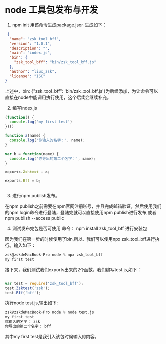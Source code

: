 # node 工具包发布与开发
1. npm init 
用该命令生成package.json
生成如下： 
```json
 {
  "name": "zsk_tool_bff",
  "version": "1.0.1",
  "description": "",
  "main": "index.js",
  "bin": {
    "zsk_tool_bff": "bin/zsk_tool_bff.js"
  },
  "author": "liux_zsk",
  "license": "ISC"
}

```
上述中，bin: {"zsk_tool_bff": 'bin/zsk_tool_bff.js'}为后续添加，为让命令可以直接在node中能调用执行使用，这个后续会继续补充。
  
2. 编写index.js

```javascript
(function() {
  console.log('my first test')
})()

function a(name) {
  console.log('你输入的名字：', name);
}

var b = function(name) {
  console.log('你导出的第二个名字：', name);
} 

exports.Zsktest = a;

exports.Bff = b;
	
```
3. 进行npm publish发布。

在npm publish之前需要在npm官网注册账号，并且完成邮箱验证，然后使用我们的npm login命令进行登陆，登陆完就可以直接使用npm publish进行发布,或者npm publish --access public

4. 测试发布完包是否可使用 
命令： npm install zsk_tool_bff 进行安装包

因为我们在第一步的时候使用了bin,所以，我们可以使用npx zsk_tool_bff进行执行。输入如下：
```c
zsk@zskdeMacBook-Pro node % npx zsk_tool_bff
my first test
```
接下来，我们测试我们exports出来的2个函数，我们编写test.js,如下：
```javascript

var test = require('zsk_tool_bff');
test.Zsktest('zsk');
test.Bff('bff');
```
执行node test.js,输出如下:
```C
zsk@zskdeMacBook-Pro node % node test.js
my first test
你输入的名字： zsk
你导出的第二个名字： bff
```

其中my first test是我引入该包时候输入的内容。